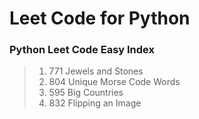 # Leet Code for  Python

### Python Leet Code Easy Index
>1. 771 Jewels and Stones
>2. 804 Unique Morse Code Words
>3. 595 Big Countries
>4. 832 Flipping an Image